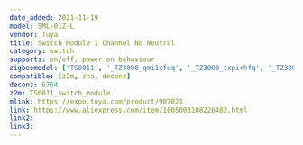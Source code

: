 ```yaml
---
date_added: 2021-11-19
model: SML-01Z-L
vendor: Tuya
title: Switch Module 1 Channel No Neutral
category: switch
supports: on/off, power on behaviour
zigbeemodel: ['TS0011', '_TZ3000_qmi1cfuq', '_TZ3000_txpirhfq', '_TZ3000_ji4araar']
compatible: [z2m, zha, deconz]
deconz: 6764
z2m: TS0011_switch_module
mlink: https://expo.tuya.com/product/907021
link: https://www.aliexpress.com/item/1005003108226482.html
link2: 
link3: 
---
```


